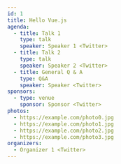 ```yaml
---
id: 1
title: Hello Vue.js
agenda:
  - title: Talk 1
    type: talk
    speaker: Speaker 1 <Twitter>
  - title: Talk 2
    type: talk
    speaker: Speaker 2 <Twitter>
  - title: General Q & A
    type: Q&A
    speaker: Speaker <Twitter>
sponsors:
  - type: venue
    sponsor: Sponsor <Twitter>
photos:
  - https://example.com/photo0.jpg
  - https://example.com/photo1.jpg
  - https://example.com/photo2.jpg
  - https://example.com/photo3.jpg
organizers:
  - Organizer 1 <Twitter>
---
```


<EventPage />
